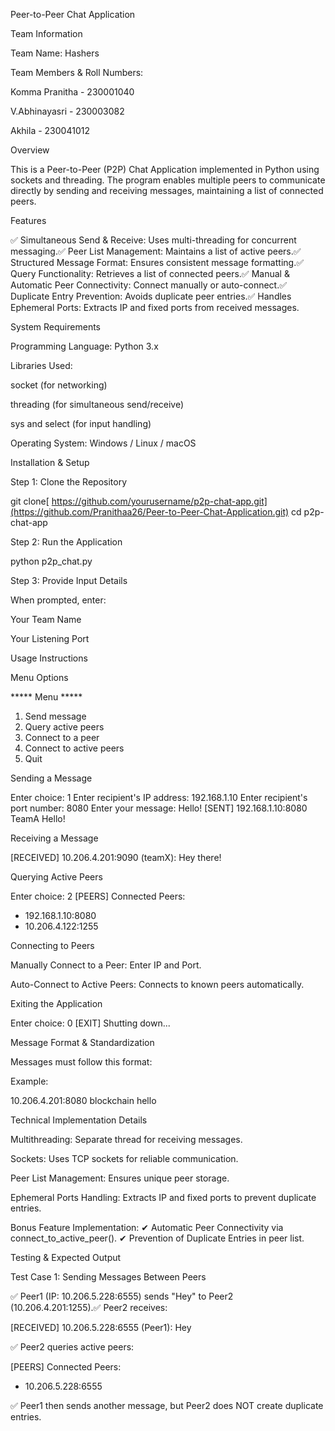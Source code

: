 Peer-to-Peer Chat Application

Team Information

Team Name: Hashers

Team Members & Roll Numbers:

Komma Pranitha - 230001040

V.Abhinayasri - 230003082

Akhila - 230041012


Overview

This is a Peer-to-Peer (P2P) Chat Application implemented in Python using sockets and threading. The program enables multiple peers to communicate directly by sending and receiving messages, maintaining a list of connected peers.

Features

✅ Simultaneous Send & Receive: Uses multi-threading for concurrent messaging.✅ Peer List Management: Maintains a list of active peers.✅ Structured Message Format: Ensures consistent message formatting.✅ Query Functionality: Retrieves a list of connected peers.✅ Manual & Automatic Peer Connectivity: Connect manually or auto-connect.✅ Duplicate Entry Prevention: Avoids duplicate peer entries.✅ Handles Ephemeral Ports: Extracts IP and fixed ports from received messages.

System Requirements

Programming Language: Python 3.x

Libraries Used:

socket (for networking)

threading (for simultaneous send/receive)

sys and select (for input handling)

Operating System: Windows / Linux / macOS

Installation & Setup

Step 1: Clone the Repository

git clone[ https://github.com/yourusername/p2p-chat-app.git](https://github.com/Pranithaa26/Peer-to-Peer-Chat-Application.git)
cd p2p-chat-app

Step 2: Run the Application

python p2p_chat.py

Step 3: Provide Input Details

When prompted, enter:

Your Team Name

Your Listening Port

Usage Instructions

Menu Options

***** Menu *****
1. Send message
2. Query active peers
3. Connect to a peer
4. Connect to active peers
0. Quit

Sending a Message

Enter choice: 1
Enter recipient's IP address: 192.168.1.10
Enter recipient's port number: 8080
Enter your message: Hello!
[SENT] 192.168.1.10:8080 TeamA Hello!

Receiving a Message

[RECEIVED] 10.206.4.201:9090 (teamX): Hey there!

Querying Active Peers

Enter choice: 2
[PEERS] Connected Peers:
- 192.168.1.10:8080
- 10.206.4.122:1255

Connecting to Peers

Manually Connect to a Peer: Enter IP and Port.

Auto-Connect to Active Peers: Connects to known peers automatically.

Exiting the Application

Enter choice: 0
[EXIT] Shutting down...

Message Format & Standardization

Messages must follow this format:

<IP ADDRESS:PORT> <Team Name> <Your Message>

Example:

10.206.4.201:8080 blockchain hello

Technical Implementation Details

Multithreading: Separate thread for receiving messages.

Sockets: Uses TCP sockets for reliable communication.

Peer List Management: Ensures unique peer storage.

Ephemeral Ports Handling: Extracts IP and fixed ports to prevent duplicate entries.

Bonus Feature Implementation:
✔ Automatic Peer Connectivity via connect_to_active_peer().
✔ Prevention of Duplicate Entries in peer list.

Testing & Expected Output

Test Case 1: Sending Messages Between Peers

✅ Peer1 (IP: 10.206.5.228:6555) sends "Hey" to Peer2 (10.206.4.201:1255).✅ Peer2 receives:

[RECEIVED] 10.206.5.228:6555 (Peer1): Hey

✅ Peer2 queries active peers:

[PEERS] Connected Peers:
- 10.206.5.228:6555

✅ Peer1 then sends another message, but Peer2 does NOT create duplicate entries.
